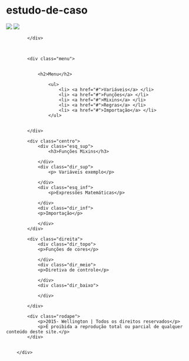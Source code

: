 # estudo-de-caso
<html>
<head>
	<meta charset="utf-8">
	<title>LESS</title>
	<link rel="stylesheet/less" type="text/css" href="style.less" />
	<script type="text/javascript" src="less.min.js"></script>
	<link rel="stylesheet"  href="tamanhos.css" />
</head>
<body>
		<div class="container">
			<div class="cabecalho">      
			<img src="../imagens/logo.png" />
			<img src="../imagens/sass-logo-200x150 logo.png"   />
   			
			</div>
			
			
		
			<div class="menu">
				
				
				<h2>Menu</h2>
				
					<ul>
						<li> <a href="#">Variáveis</a> </li>
						<li> <a href="#">Funções</a> </li>
						<li> <a href="#">Mixins</a> </li>
						<li> <a href="#">Regras</a> </li>
						<li> <a href="#">Importação</a> </li>
					</ul>
				
		
			</div>
		
			<div class="centro">
				<div class="esq_sup">
					<h3>Funções Mixins</h3>
				
				</div>
				<div class="dir_sup">
					<p> Variáveis exemplo</p>
				
				</div>
				<div class="esq_inf">
					<p>Expressões Matemáticas</p>
					
				</div>
				<div class="dir_inf">
				<p>Importação</p>
				
				</div>
			</div>
		
			<div class="direita">
				<div class="dir_topo">
				<p>Funções de cores</p>
				
				</div>
				<div class="dir_meio">
				<p>Diretiva de controle</p>
				
				</div>
				<div class="dir_baixo">
				
				</div>
				
			</div>
		
			<div class="rodape">
				<p>2015- Wellington | Todos os direitos reservados</p>
				<p>É proibida a reprodução total ou parcial de qualquer conteúdo deste site.</p>
			</div>


		</div>
   
     
</body>	
	
</html>
